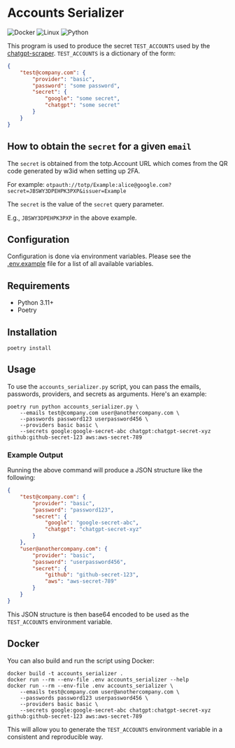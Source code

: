 # Accounts Serializer
![Docker](https://img.shields.io/badge/-Docker-2496ED?style=flat-square&logo=Docker&logoColor=white)
![Linux](https://img.shields.io/badge/-Linux-FCC624?style=flat-square&logo=linux&logoColor=black)
![Python](https://img.shields.io/badge/-Python-3776AB?style=flat-square&logo=python&logoColor=white)

This program is used to produce the secret `TEST_ACCOUNTS` used by the [chatgpt-scraper](https://github.com/daily-coding-problem/chatgpt-scraper). `TEST_ACCOUNTS` is a dictionary of the form:

```json
{
	"test@company.com": {
		"provider": "basic",
		"password": "some password",
		"secret": {
			"google": "some secret",
			"chatgpt": "some secret"
		}
	}
}
```

## How to obtain the `secret` for a given `email`

The `secret` is obtained from the totp.Account URL which comes from the QR code generated by w3id when setting up 2FA.

For example: `otpauth://totp/Example:alice@google.com?secret=JBSWY3DPEHPK3PXP&issuer=Example`

The `secret` is the value of the `secret` query parameter.

E.g., `JBSWY3DPEHPK3PXP` in the above example.

## Configuration

Configuration is done via environment variables. Please see the [.env.example](.env.example) file for a list of all available variables.

## Requirements

- Python 3.11+
- Poetry

## Installation

```shell
poetry install
```

## Usage

To use the `accounts_serializer.py` script, you can pass the emails, passwords, providers, and secrets as arguments. Here's an example:

```shell
poetry run python accounts_serializer.py \
    --emails test@company.com user@anothercompany.com \
    --passwords password123 userpassword456 \
    --providers basic basic \
    --secrets google:google-secret-abc chatgpt:chatgpt-secret-xyz github:github-secret-123 aws:aws-secret-789
```

### Example Output

Running the above command will produce a JSON structure like the following:

```json
{
    "test@company.com": {
        "provider": "basic",
        "password": "password123",
        "secret": {
            "google": "google-secret-abc",
            "chatgpt": "chatgpt-secret-xyz"
        }
    },
    "user@anothercompany.com": {
        "provider": "basic",
        "password": "userpassword456",
        "secret": {
            "github": "github-secret-123",
            "aws": "aws-secret-789"
        }
    }
}
```

This JSON structure is then base64 encoded to be used as the `TEST_ACCOUNTS` environment variable.

## Docker

You can also build and run the script using Docker:

```shell
docker build -t accounts_serializer .
docker run --rm --env-file .env accounts_serializer --help
docker run --rm --env-file .env accounts_serializer \
    --emails test@company.com user@anothercompany.com \
    --passwords password123 userpassword456 \
    --providers basic basic \
    --secrets google:google-secret-abc chatgpt:chatgpt-secret-xyz github:github-secret-123 aws:aws-secret-789
```

This will allow you to generate the `TEST_ACCOUNTS` environment variable in a consistent and reproducible way.
